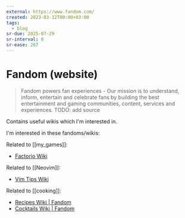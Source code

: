 ```yaml
---
external: https://www.fandom.com/
created: 2023-03-12T00:00+03:00
tags:
  - blog
sr-due: 2025-07-29
sr-interval: 8
sr-ease: 267
---
```


# Fandom (website)

> Fandom powers fan experiences - Our mission is to understand, inform,
> entertain and celebrate fans by building the best entertainment and gaming
> communities, content, services and experiences.
TODO: add source

Contains useful wikis which I'm interested in.

I'm interested in these fandoms/wikis:

Related to [[my_games]]:

- [Factorio Wiki](https://factorio.fandom.com/wiki/Main_Page)

Related to [[Neovim]]:

- [Vim Tips Wiki](https://vim.fandom.com/wiki/Vim_Tips_Wiki)

Related to [[cooking]]:

- [Recipes Wiki | Fandom](https://recipes.fandom.com/wiki/Recipes_Wiki)
- [Cocktails Wiki | Fandom](https://cocktails.fandom.com/wiki/Cocktails_Wiki)
